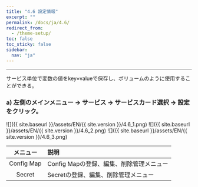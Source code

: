 ```yaml
---
title: "4.6 設定情報"
excerpt: ""
permalink: /docs/ja/4.6/
redirect_from:
  - /theme-setup/
toc: false
toc_sticky: false
sidebar:
  nav: "ja"
---
```


---
サービス単位で変数の値をkey=valueで保存し、ボリュームのように使用することができる。

### a\) 左側のメインメニュー → サービス → サービスカード選択 → 設定をクリック。
![]({{ site.baseurl }}/assets/EN/{{ site.version }}/4.6_1.png)
![]({{ site.baseurl }}/assets/EN/{{ site.version }}/4.6_2.png)
![]({{ site.baseurl }}/assets/EN/{{ site.version }}/4.6_3.png)

| **メニュー** | **説明** |
| :---: | :--- |
| Config Map | Config Mapの登録、編集、削除管理メニュー |
| Secret | Secretの登録、編集、削除管理メニュー |
